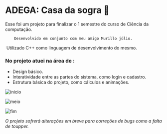 # ADEGA: Casa da sogra :beers:



Esse foi um projeto para finalizar o  1 semestre do curso de Ciência da computação.

 		Desenvolvido em conjunto com meu amigo Murillo júlio.

​					Utilizado C++ como linguagem de desenvolvimento do mesmo.





###  No projeto atuei na área de : 



- Design básico.
- Interatividade entre as partes do sistema, como login e cadastro.
- Estrutura básica do projeto, como cálculos e animações.


![inicio](https://user-images.githubusercontent.com/55301440/124063942-452c6e80-da0a-11eb-9e33-927f7796f566.png)

![meio](https://user-images.githubusercontent.com/55301440/124063960-4cec1300-da0a-11eb-8284-0c66b41835af.png)

![fim](https://user-images.githubusercontent.com/55301440/124063977-52e1f400-da0a-11eb-855d-830d80f868a1.png)





*O projeto sofrerá alterações em breve para correções de bugs como a falta de toupper.*

